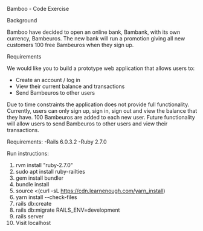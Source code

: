 Bamboo - Code Exercise

Background

  Bamboo have decided to open an online bank, Bambank, with its own currency, Bambeuros.
  The new bank will run a promotion giving all new customers 100 free Bambeuros when they
  sign up.


Requirements

  We would like you to build a prototype web application that allows users to:
  - Create an account / log in
  - View their current balance and transactions
  - Send Bambeuros to other users
  
  
Due to time constraints the application does not provide full functionality. Currently, users can only sign up, sign in, 
sign out and view the balance that they have. 100 Bambeuros are added to each new user. Future functionality will
allow users to send Bambeuros to other users and view their transactions.

Requirements:
  -Rails 6.0.3.2
  -Ruby 2.7.0
  
  Run instructions:
  
  1.  rvm install "ruby-2.7.0"
  2.  sudo apt install ruby-railties
  3.  gem install bundler
  4.  bundle install
  5.  source <(curl -sL https://cdn.learnenough.com/yarn_install)
  6.  yarn install --check-files
  7.  rails db:create
  8.  rails db:migrate RAILS_ENV=development
  9.  rails server
  10. Visit localhost




